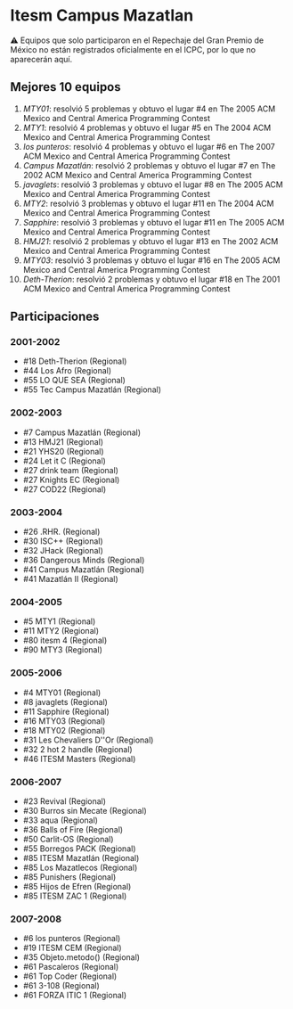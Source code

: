 # Itesm Campus Mazatlan

:warning: Equipos que solo participaron en el Repechaje del Gran Premio de México no están registrados oficialmente en el ICPC, por lo que no aparecerán aquí.

## Mejores 10 equipos

1. _MTY01_: resolvió 5 problemas y obtuvo el lugar #4 en The 2005 ACM Mexico and Central America Programming Contest
1. _MTY1_: resolvió 4 problemas y obtuvo el lugar #5 en The 2004 ACM Mexico and Central America Programming Contest
1. _los punteros_: resolvió 4 problemas y obtuvo el lugar #6 en The 2007 ACM Mexico and Central America Programming Contest
1. _Campus Mazatlán_: resolvió 2 problemas y obtuvo el lugar #7 en The 2002 ACM Mexico and Central America Programming Contest
1. _javaglets_: resolvió 3 problemas y obtuvo el lugar #8 en The 2005 ACM Mexico and Central America Programming Contest
1. _MTY2_: resolvió 3 problemas y obtuvo el lugar #11 en The 2004 ACM Mexico and Central America Programming Contest
1. _Sapphire_: resolvió 3 problemas y obtuvo el lugar #11 en The 2005 ACM Mexico and Central America Programming Contest
1. _HMJ21_: resolvió 2 problemas y obtuvo el lugar #13 en The 2002 ACM Mexico and Central America Programming Contest
1. _MTY03_: resolvió 3 problemas y obtuvo el lugar #16 en The 2005 ACM Mexico and Central America Programming Contest
1. _Deth-Therion_: resolvió 2 problemas y obtuvo el lugar #18 en The 2001 ACM Mexico and Central America Programming Contest

## Participaciones

### 2001-2002

- #18 Deth-Therion (Regional)
- #44 Los Afro (Regional)
- #55 LO QUE SEA (Regional)
- #55 Tec Campus Mazatlán (Regional)

### 2002-2003

- #7 Campus Mazatlán (Regional)
- #13 HMJ21 (Regional)
- #21 YHS20 (Regional)
- #24 Let it C (Regional)
- #27 drink team (Regional)
- #27 Knights EC (Regional)
- #27 COD22 (Regional)

### 2003-2004

- #26 .RHR. (Regional)
- #30 ISC++ (Regional)
- #32 JHack (Regional)
- #36 Dangerous Minds (Regional)
- #41 Campus Mazatlán (Regional)
- #41 Mazatlán II (Regional)

### 2004-2005

- #5 MTY1 (Regional)
- #11 MTY2 (Regional)
- #80 itesm 4 (Regional)
- #90 MTY3 (Regional)

### 2005-2006

- #4 MTY01 (Regional)
- #8 javaglets (Regional)
- #11 Sapphire (Regional)
- #16 MTY03 (Regional)
- #18 MTY02 (Regional)
- #31 Les Chevaliers D''Or (Regional)
- #32 2 hot 2 handle (Regional)
- #46 ITESM Masters (Regional)

### 2006-2007

- #23 Revival (Regional)
- #30 Burros sin Mecate (Regional)
- #33 aqua (Regional)
- #36 Balls of Fire (Regional)
- #50 Carlit-OS (Regional)
- #55 Borregos PACK (Regional)
- #85 ITESM Mazatlán (Regional)
- #85 Los Mazatlecos (Regional)
- #85 Punishers (Regional)
- #85 Hijos de Efren (Regional)
- #85 ITESM ZAC 1 (Regional)

### 2007-2008

- #6 los punteros (Regional)
- #19 ITESM CEM (Regional)
- #35 Objeto.metodo() (Regional)
- #61 Pascaleros (Regional)
- #61 Top Coder (Regional)
- #61 3-108 (Regional)
- #61 FORZA ITIC 1 (Regional)



